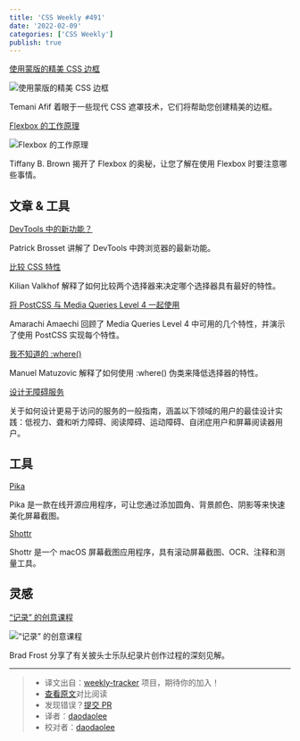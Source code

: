 ```yaml
---
title: 'CSS Weekly #491'
date: '2022-02-09'
categories: ['CSS Weekly']
publish: true
---
```


[使用蒙版的精美 CSS 边框](https://css-tricks.com/css-borders-using-masks/?utm_source=CSS-Weekly&utm_campaign=Issue-491&utm_medium=web)

![使用蒙版的精美 CSS 边框](https://css-weekly.com/wp-content/uploads/2022/02/css-borders-using-masks.png)

<!--以上是预览信息，图片一张或限制百字左右，前者优先-->
<!-- more -->

Temani Afif 着眼于一些现代 CSS 遮罩技术，它们将帮助您创建精美的边框。

[Flexbox 的工作原理](https://tiffanybbrown.com/2022/01/how-does-flexbox-work/index.html?utm_source=CSS-Weekly&utm_campaign=Issue-491&utm_medium=web)

![Flexbox 的工作原理](https://css-weekly.com/wp-content/uploads/2022/02/how-does-flexbox-work.png)

Tiffany B. Brown 揭开了 Flexbox 的奥秘，让您了解在使用 Flexbox 时要注意哪些事情。

## 文章 & 工具

[DevTools 中的新功能？](https://www.smashingmagazine.com/2022/01/devtools-updates-2022/?utm_source=CSS-Weekly&utm_campaign=Issue-491&utm_medium=web)

Patrick Brosset 讲解了 DevTools 中跨浏览器的最新功能。

[比较 CSS 特性](https://kilianvalkhof.com/2022/css-html/comparing-css-specificity-values/?utm_source=CSS-Weekly&utm_campaign=Issue-491&utm_medium=web)

Kilian Valkhof 解释了如何比较两个选择器来决定哪个选择器具有最好的特性。

[将 PostCSS 与 Media Queries Level 4 一起使用](https://blog.logrocket.com/using-postcss-media-queries-level4/?utm_source=CSS-Weekly&utm_campaign=Issue-491&utm_medium=web)

Amarachi Amaechi 回顾了 Media Queries Level 4 中可用的几个特性，并演示了使用 PostCSS 实现每个特性。

[我不知道的 :where()](https://www.matuzo.at/blog/2022/heres-what-i-didnt-know-about-where/?utm_source=CSS-Weekly&utm_campaign=Issue-491&utm_medium=web)

Manuel Matuzovic 解释了如何使用 :where() 伪类来降低选择器的特性。

[设计无障碍服务](https://ukhomeoffice.github.io/accessibility-posters/?utm_source=CSS-Weekly&utm_campaign=Issue-491&utm_medium=web)

关于如何设计更易于访问的服务的一般指南，涵盖以下领域的用户的最佳设计实践：低视力、聋和听力障碍、阅读障碍、运动障碍、自闭症用户和屏幕阅读器用户。

## 工具

[Pika](https://pika.rishimohan.me/?utm_source=CSS-Weekly&utm_campaign=Issue-491&utm_medium=web)

Pika 是一款在线开源应用程序，可让您通过添加圆角、背景颜色、阴影等来快速美化屏幕截图。

[Shottr](https://shottr.cc/?utm_source=CSS-Weekly&utm_campaign=Issue-491&utm_medium=web)

Shottr 是一个 macOS 屏幕截图应用程序，具有滚动屏幕截图、OCR、注释和测量工具。

## 灵感

[“记录” 的创意课程](https://bradfrost.com/blog/post/creative-process-lessons-from-get-back/?utm_source=CSS-Weekly&utm_campaign=Issue-491&utm_medium=web)

![“记录” 的创意课程](https://css-weekly.com/wp-content/uploads/2022/02/creative-process-lessons-from-get-back.jpg)

Brad Frost 分享了有关披头士乐队纪录片创作过程的深刻见解。

---
> * 译文出自：[weekly-tracker](https://github.com/FEDarling/weekly-tracker) 项目，期待你的加入！
> * [查看原文](https://css-weekly.com/issue-491/)对比阅读
> * 发现错误？[提交 PR](https://github.com/FEDarling/weekly-tracker/blob/main/weeklys/css_weekly/491)
> * 译者：[daodaolee](https://github.com/daodaolee)
> * 校对者：[daodaolee](https://github.com/daodaolee)
